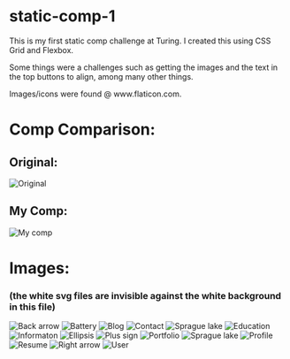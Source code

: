 # static-comp-1

<p>
This is my first static comp challenge at Turing. I created this using CSS Grid and Flexbox.
</p>  
<p>
 Some things were a challenges such as getting the images and the text in the top buttons to align, among many other things.
</p>
<p>
Images/icons were found @ www.flaticon.com.
</p>

<h1>Comp Comparison:</h1>

<h2>Original:</h2>

![Original](https://github.com/cierrajw/cjw-comp-challenge-1/blob/MediaQueries/images/original-comp-1.jpg)

<h2>My Comp:</h2>

![My comp](https://github.com/cierrajw/cjw-comp-challenge-1/blob/MediaQueries/images/my-comp-1.png)

<h1>Images:</h1>
<h3>(the white svg files are invisible against the white background in this file)</h3>



![Back arrow](https://github.com/cierrajw/cjw-comp-challenge-1/blob/MediaQueries/images/backarrow.svg)
![Battery](https://github.com/cierrajw/cjw-comp-challenge-1/blob/MediaQueries/images/battery2.svg)
![Blog](https://github.com/cierrajw/cjw-comp-challenge-1/blob/MediaQueries/images/blog2.svg)
![Contact](https://github.com/cierrajw/cjw-comp-challenge-1/blob/MediaQueries/images/contact.svg)
![Sprague lake](https://github.com/cierrajw/cjw-comp-challenge-1/blob/MediaQueries/images/spraguelake.jpg)
![Education](https://github.com/cierrajw/cjw-comp-challenge-1/blob/MediaQueries/images/education.svg)
![Informaton](https://github.com/cierrajw/cjw-comp-challenge-1/blob/MediaQueries/images/information.svg)
![Ellipsis](https://github.com/cierrajw/cjw-comp-challenge-1/blob/MediaQueries/images/more3.svg)
![Plus sign](https://github.com/cierrajw/cjw-comp-challenge-1/blob/MediaQueries/images/plus-sign.svg)
![Portfolio](https://github.com/cierrajw/cjw-comp-challenge-1/blob/MediaQueries/images/portfolio.svg)
![Sprague lake](https://github.com/cierrajw/cjw-comp-challenge-1/blob/MediaQueries/images/spraguelake2.png)
![Profile](https://github.com/cierrajw/cjw-comp-challenge-1/blob/MediaQueries/images/profile.svg)
![Resume](https://github.com/cierrajw/cjw-comp-challenge-1/blob/MediaQueries/images/resume.svg)
![Right arrow](https://github.com/cierrajw/cjw-comp-challenge-1/blob/MediaQueries/images/rightarrow.svg)
![User](https://github.com/cierrajw/cjw-comp-challenge-1/blob/MediaQueries/images/user2.svg)
